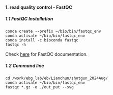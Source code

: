 #### 1. read quality control - FastQC
##### 1.1 FastQC Installation

    conda create --prefix ~/bio/bin/fastqc_env
    conda activate ~/bio/bin/fastqc_env
    conda install -c bioconda fastqc
    fastqc -h  
Check [here](https://www.bioinformatics.babraham.ac.uk/projects/fastqc/Help/) for FastQC documentation.

##### 1.2 Command line

    cd /work/ebg_lab/eb/Lianchun/shotgun_2024Aug/
    conda activate ~/bio/bin/fastqc_env
    fastqc *.gz -o ./out_put --svg


